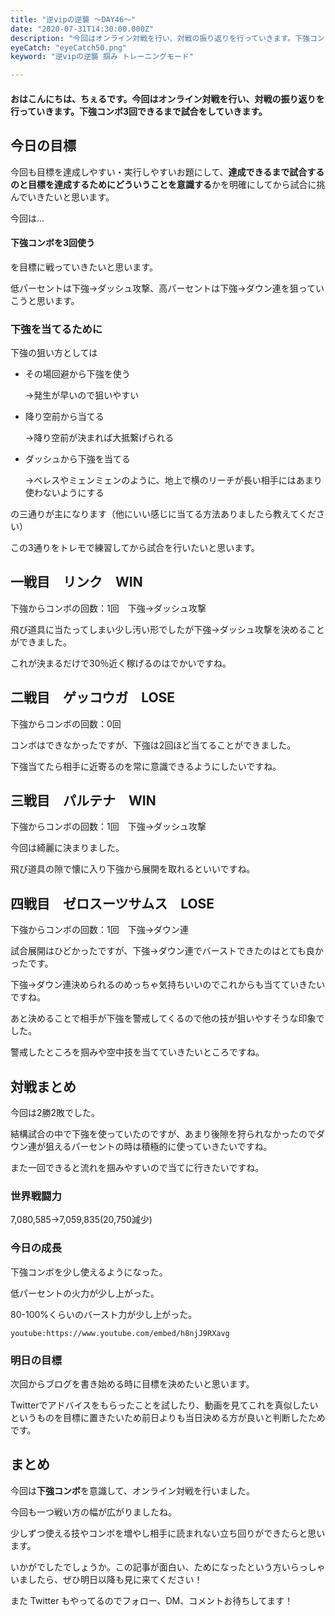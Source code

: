 ```yaml
---
title: "逆vipの逆襲 ～DAY46～"
date: "2020-07-31T14:30:00.000Z"
description: "今回はオンライン対戦を行い、対戦の振り返りを行っていきます。下強コンボ3回できるまで試合をしていきます。"
eyeCatch: "eyeCatch50.png"
keyword: "逆vipの逆襲 掴み トレーニングモード"

---
```


#### おはこんにちは、ちぇるです。今回はオンライン対戦を行い、対戦の振り返りを行っていきます。下強コンボ3回できるまで試合をしていきます。

## 今日の目標

今回も目標を達成しやすい・実行しやすいお題にして、**達成できるまで試合するのと目標を達成するためにどういうことを意識する**かを明確にしてから試合に挑んでいきたいと思います。<br>

今回は...<br>

#### 下強コンボを3回使う

を目標に戦っていきたいと思います。<br>

低パーセントは下強→ダッシュ攻撃、高パーセントは下強→ダウン連を狙っていこうと思います。

### 下強を当てるために

下強の狙い方としては

* その場回避から下強を使う

  →発生が早いので狙いやすい

* 降り空前から当てる

  →降り空前が決まれば大抵繋げられる

* ダッシュから下強を当てる

  →ベレスやミェンミェンのように、地上で横のリーチが長い相手にはあまり使わないようにする

の三通りが主になります（他にいい感じに当てる方法ありましたら教えてください）<br>

この3通りをトレモで練習してから試合を行いたいと思います。<br>

## 一戦目　リンク　WIN

下強からコンボの回数：1回　下強→ダッシュ攻撃<br>

飛び道具に当たってしまい少し汚い形でしたが下強→ダッシュ攻撃を決めることができました。<br>

これが決まるだけで30％近く稼げるのはでかいですね。<br>

## 二戦目　ゲッコウガ　LOSE

下強からコンボの回数：0回<br>

コンボはできなかったですが、下強は2回ほど当てることができました。<br>

下強当てたら相手に近寄るのを常に意識できるようにしたいですね。

## 三戦目　パルテナ　WIN

下強からコンボの回数：1回　下強→ダッシュ攻撃<br>

今回は綺麗に決まりました。<br>

飛び道具の隙で懐に入り下強から展開を取れるといいですね。

## 四戦目　ゼロスーツサムス　LOSE

下強からコンボの回数：1回　下強→ダウン連<br>

試合展開はひどかったですが、下強→ダウン連でバーストできたのはとても良かったです。<br>

下強→ダウン連決められるのめっちゃ気持ちいいのでこれからも当てていきたいですね。<br>

あと決めることで相手が下強を警戒してくるので他の技が狙いやすそうな印象でした。<br>

警戒したところを掴みや空中技を当てていきたいところですね。

## 対戦まとめ

今回は2勝2敗でした。<br>

結構試合の中で下強を使っていたのですが、あまり後隙を狩られなかったのでダウン連が狙えるパーセントの時は積極的に使っていきたいですね。<br>

また一回できると流れを掴みやすいので当てに行きたいですね。

### 世界戦闘力

7,080,585→7,059,835(20,750減少)

### 今日の成長

下強コンボを少し使えるようになった。<br>

低パーセントの火力が少し上がった。

80-100%くらいのバースト力が少し上がった。

`youtube:https://www.youtube.com/embed/h8njJ9RXavg`

### 明日の目標

次回からブログを書き始める時に目標を決めたいと思います。<br>

Twitterでアドバイスをもらったことを試したり、動画を見てこれを真似したいというものを目標に置きたいため前日よりも当日決める方が良いと判断したためです。

## まとめ

今回は**下強コンボ**を意識して、オンライン対戦を行いました。<br>

今回も一つ戦い方の幅が広がりましたね。<br>

少しずつ使える技やコンボを増やし相手に読まれない立ち回りができたらと思います。<br>

いかがでしたでしょうか。この記事が面白い、ためになったという方いらっしゃいましたら、ぜひ明日以降も見に来てください！<br>

また Twitter もやってるのでフォロー、DM、コメントお待ちしてます！